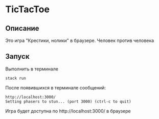 # TicTacToe

## Описание

Это игра "Крестики, нолики" в браузере. Человек против человека

## Запуск

Выполнить в терминале

`stack run`

После появившихся в терминале сообщений:

```
http://localhost:3000/
Setting phasers to stun... (port 3000) (ctrl-c to quit)
```

Игра будет доступна по http://localhost:3000/ в браузере
